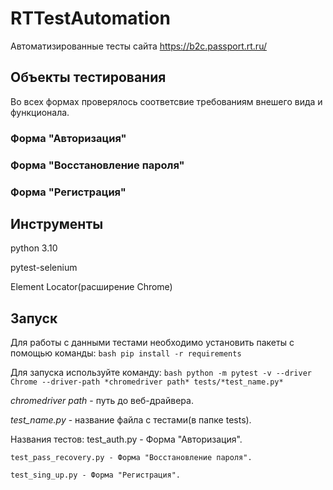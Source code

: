 # RTTestAutomation
Автоматизированные тесты сайта https://b2c.passport.rt.ru/

## Объекты тестирования
Во всех формах проверялось соответсвие требованиям внешего вида и функционала.

### Форма "Авторизация"
### Форма "Восстановление пароля"
### Форма "Регистрация"

## Инструменты
python 3.10

pytest-selenium

Element Locator(расширение Chrome)

## Запуск
Для работы с данными тестами необходимо установить пакеты с помощью команды:
    ```bash
    pip install -r requirements
    ```
    
Для запуска используйте команду:
    ```bash
    python -m pytest -v --driver Chrome --driver-path *chromedriver path* tests/*test_name.py*
    ```
    
*chromedriver path* - путь до веб-драйвера.

*test_name.py* - название файла с тестами(в папке tests).

Названия тестов:
    test_auth.py - Форма "Авторизация".

    test_pass_recovery.py - Форма "Восстановление пароля".

    test_sing_up.py - Форма "Регистрация".
